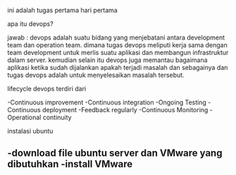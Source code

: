 ini adalah tugas pertama hari pertama

apa itu devops?

jawab : devops adalah suatu bidang yang menjebatani antara development team dan operation team. dimana tugas devops meliputi kerja sama dengan team development untuk merlis suatu aplikasi dan membangun infrastruktur dalam server. kemudian selain itu devops juga memantau bagaimana aplikasi ketika sudah dijalankan apakah terjadi masalah dan sebagainya dan tugas devops adalah untuk menyelesaikan masalah tersebut.

lifecycle devops terdiri dari 

-Continuous improvement
-Continuous integration
-Ongoing Testing
-Continuous deployment
-Feedback regularly
-Continuous Monitoring
-Operational continuity

instalasi ubuntu 

-download file ubuntu server dan VMware yang dibutuhkan
-install VMware
-

